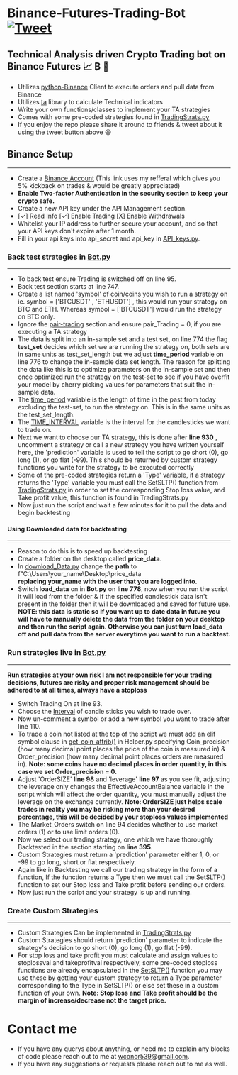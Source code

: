 # Binance-Futures-Trading-Bot [![Tweet](https://img.shields.io/twitter/url/http/shields.io.svg?style=social)](https://twitter.com/intent/tweet?text=Check%20out%20this%20free%20Binance%20Trading%20Bot%20I%20found%20on%20Github%20&url=https://github.com/conor19w/Binance-Futures-Trading-Bot&hashtags=Trading,Bot,Trading_Bot,Cryptocurrency_Trading_Bot,Crypto,Bitcoin,Ethereum,Cryptocurrency,Binance,DOGE,dogecoin)
## Technical Analysis driven Crypto Trading bot on Binance Futures 📈 ₿ 🚀
* Utilizes [python-Binance](https://python-binance.readthedocs.io/en/latest/) Client to execute orders and pull data from Binance
* Utilizes [ta](https://technical-analysis-library-in-python.readthedocs.io/en/latest/) library to calculate Technical indicators
* Write your own functions/classes to implement your TA strategies
* Comes with some pre-coded strategies found in [TradingStrats.py](https://github.com/conor19w/Binance-Futures-Trading-Bot/blob/main/TradingStrats.py)
* If you enjoy the repo please share it around to friends & tweet about it using the tweet button above 😃

## Binance Setup
---
* Create a [Binance Account](https://accounts.binance.com/en/register?ref=BKR8BMMP) (This link uses my refferal which gives you 5% kickback on trades & would be greatly appreciated)
* __Enable Two-factor Authentication in the security section to keep your crypto safe.__
* Create a new API key under the API Management section.
*  [✓] Read Info [✓] Enable Trading [X] Enable Withdrawals
* Whitelist your IP address to further secure your account, and so that your API keys don't expire after 1 month.
* Fill in your api keys into api_secret and api_key in [API_keys.py](https://github.com/conor19w/Binance-Futures-Trading-Bot/blob/main/API_keys.py).

### Back test strategies in [Bot.py](https://github.com/conor19w/Binance-Futures-Trading-Bot/blob/main/Bot.py)
---
* To back test ensure Trading is switched off on line 95.
* Back test section starts at line 747.
* Create a list named 'symbol' of coin/coins you wish to run a strategy on ie. symbol = ['BTCUSDT' , 'ETHUSDT'] , this would run your strategy on BTC and ETH.
Whereas symbol = ['BTCUSDT'] would run the strategy on BTC only.
* Ignore the [pair-trading](https://github.com/conor19w/Binance-Futures-Trading-Bot/blob/b79c31af8096b8756dd3f6cb3983e7d61c645834/Bot.py#L769) section and ensure pair_Trading = 0, if you are executing a TA strategy
* The data is split into an in-sample set and a test set, on line 774 the flag __test_set__ decides which set we are running the strategy on, both sets are in same units as test_set_length but we adjust __time_period__ variable on line 776 to change the in-sample data set length. The reason for splitting the data like this is to optimize parameters on the in-sample set and then once optimized run the strategy on the test-set to see if you have overfit your model by cherry picking values for parameters that suit the in-sample data.
* The [time_period](https://github.com/conor19w/Binance-Futures-Trading-Bot/blob/3f0fdfafae94275bfba2e13a8945b75d297b8c2f/Bot.py#L776) variable is the length of time in the past from today excluding the test-set, to run the strategy on. This is in the same units as the test_set_length.
* The [TIME_INTERVAL](https://github.com/conor19w/Binance-Futures-Trading-Bot/blob/3f0fdfafae94275bfba2e13a8945b75d297b8c2f/Bot.py#L777) variable is the interval for the candlesticks we want to trade on.
* Next we want to choose our TA strategy, this is done after __line 930__ , uncomment a strategy or call a new strategy you have written yourself here, the 'prediction' variable is used to tell the script to go short (0), go long (1), or go flat (-99). This should be returned by custom strategy functions you write for the strategy to be executed correctly
* Some of the pre-coded strategies return a 'Type' variable, if a strategy returns the 'Type' variable you must call the SetSLTP() function from [TradingStrats.py](https://github.com/conor19w/Binance-Futures-Trading-Bot/blob/120baa9bb0b6f17d31daedb5769428b95ee3930e/TradingStrats.py) in order to set the corresponding Stop loss value, and Take profit value, this function is found in TradingStrats.py
* Now just run the script and wait a few minutes for it to pull the data and begin backtesting

#### Using Downloaded data for backtesting
---
* Reason to do this is to speed up backtesting 
* Create a folder on the desktop called __price_data__.
*  In [download_Data.py](https://github.com/conor19w/Binance-Futures-Trading-Bot/blob/main/download_Data.py) change the __path__ to f"C:\\Users\\your_name\\Desktop\\price_data  
__replacing your_name with the user that you are logged into.__
* Switch __load_data__ on in __Bot.py__ on __line 778__, now when you run the script it will load from the folder & if the specified candlestick data isn't present in the folder then it will be downloaded and saved for future use.  
__NOTE: this data is static so if you want up to date data in future you will have to manually delete the data from the folder on your desktop and then run the script again.
Otherwise you can just turn load_data off and pull data from the server everytime you want to run a backtest.__
### Run strategies live in [Bot.py](https://github.com/conor19w/Binance-Futures-Trading-Bot/blob/main/Bot.py)
---
__Run strategies at your own risk I am not responsible for your trading decisions, futures are risky and proper risk management should be adhered to at all times, always have a stoploss__
* Switch Trading On at line 93.
* Choose the [Interval](https://github.com/conor19w/Binance-Futures-Trading-Bot/blob/3f0fdfafae94275bfba2e13a8945b75d297b8c2f/Bot.py#L108) of candle sticks you wish to trade over.
* Now un-comment a symbol or add a new symbol you want to trade after line 110.
* To trade a coin not listed at the top of the script we must add an elif symbol clause in [get_coin_attrib()](https://github.com/conor19w/Binance-Futures-Trading-Bot/blob/3f0fdfafae94275bfba2e13a8945b75d297b8c2f/Helper.py#L298) in Helper.py specifying Coin_precision (how many decimal point places the price of the coin is measured in)
& Order_precision (how many decimal point places orders are measured in). __Note: some coins have no decimal places in order quantity, in this case we set Order_precision = 0.__
* Adjust 'OrderSIZE' __line 98__ and 'leverage' __line 97__ as you see fit, adjusting the leverage only changes the EffectiveAccountBalance variable in the script which will affect the order quantity, you must manually adjust the leverage on the exchange currently. __Note: OrderSIZE just helps scale trades in reality you may be risking more than your desired percentage, this will be decided by your stoploss values implemented__
* The Market_Orders switch on line 94 decides whether to use market orders (1) or to use limit orders (0).
* Now we select our trading strategy, one which we have thoroughly Backtested in the section starting on __line 395__.
* Custom Strategies must return a 'prediction' parameter either 1, 0, or -99 to go long, short or flat respectively. 
* Again like in Backtesting we call our trading strategy in the form of a function, If the function returns a Type then we must call the SetSLTP() function to set our Stop loss and Take profit before sending our orders.
* Now just run the script and your strategy is up and running.
### Create Custom Strategies
---
* Custom Strategies Can be implemented in [TradingStrats.py](https://github.com/conor19w/Binance-Futures-Trading-Bot/blob/main/TradingStrats.py)
* Custom Strategies should return 'prediction' parameter to indicate the strategy's decision to go short (0), go long (1), go flat (-99).
* For stop loss and take profit you must calculate and assign values to stoplossval and takeprofitval respectively, some pre-coded stoploss functions are already encapsulated in the [SetSLTP()](https://github.com/conor19w/Binance-Futures-Trading-Bot/blob/120baa9bb0b6f17d31daedb5769428b95ee3930e/TradingStrats.py#L750) function you may use these by getting your custom strategy to return a Type parameter corresponding to the Type in SetSLTP() or else set these in a custom function of your own. 
__Note: Stop loss and Take profit should be the margin of increase/decrease not the target price.__

# Contact me
* If you have any querys about anything, or need me to explain any blocks of code please reach out to me at wconor539@gmail.com.
* If you have any suggestions or requests please reach out to me as well.

